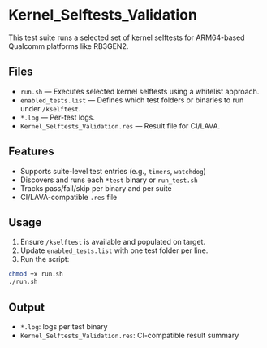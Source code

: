 # Kernel_Selftests_Validation

This test suite runs a selected set of kernel selftests for ARM64-based Qualcomm platforms like RB3GEN2.

## Files

- `run.sh` — Executes selected kernel selftests using a whitelist approach.
- `enabled_tests.list` — Defines which test folders or binaries to run under `/kselftest`.
- `*.log` — Per-test logs.
- `Kernel_Selftests_Validation.res` — Result file for CI/LAVA.

## Features

- Supports suite-level test entries (e.g., `timers`, `watchdog`)
- Discovers and runs each `*test` binary or `run_test.sh`
- Tracks pass/fail/skip per binary and per suite
- CI/LAVA-compatible `.res` file

## Usage

1. Ensure `/kselftest` is available and populated on target.
2. Update `enabled_tests.list` with one test folder per line.
3. Run the script:

```sh
chmod +x run.sh
./run.sh
```

## Output

- `*.log`: logs per test binary
- `Kernel_Selftests_Validation.res`: CI-compatible result summary
